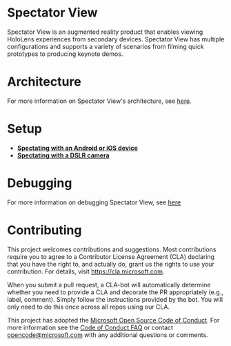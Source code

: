 # Spectator View
Spectator View is an augmented reality product that enables viewing HoloLens experiences from secondary devices. Spectator View has multiple configurations and supports a variety of scenarios from filming quick prototypes to producing keynote demos.

# Architecture
For more information on Spectator View's architecture, see [here](doc/SpectatorView.Architecture.md).

# Setup

* [**Spectating with an Android or iOS device**](doc/SpectatorView.Setup.md)
* [**Spectating with a DSLR camera**](doc/SpectatorView.Setup.DSLR.md)

# Debugging
For more information on debugging Spectator View, see [here](doc/SpectatorView.Debugging.md)

# Contributing

This project welcomes contributions and suggestions.  Most contributions require you to agree to a
Contributor License Agreement (CLA) declaring that you have the right to, and actually do, grant us
the rights to use your contribution. For details, visit https://cla.microsoft.com.

When you submit a pull request, a CLA-bot will automatically determine whether you need to provide
a CLA and decorate the PR appropriately (e.g., label, comment). Simply follow the instructions
provided by the bot. You will only need to do this once across all repos using our CLA.

This project has adopted the [Microsoft Open Source Code of Conduct](https://opensource.microsoft.com/codeofconduct/).
For more information see the [Code of Conduct FAQ](https://opensource.microsoft.com/codeofconduct/faq/) or
contact [opencode@microsoft.com](mailto:opencode@microsoft.com) with any additional questions or comments.
